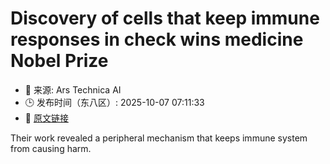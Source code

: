 # Discovery of cells that keep immune responses in check wins medicine Nobel Prize
- 📅 来源: Ars Technica AI
- 🕒 发布时间（东八区）: 2025-10-07 07:11:33
- 🔗 [原文链接](https://arstechnica.com/health/2025/10/discovery-of-cells-that-keep-immune-responses-in-check-wins-medicine-nobel-prize/)

Their work revealed a peripheral mechanism that keeps immune system from causing harm.